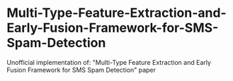 # Multi-Type-Feature-Extraction-and-Early-Fusion-Framework-for-SMS-Spam-Detection
Unofficial implementation of: "Multi-Type Feature Extraction and Early Fusion Framework for SMS Spam Detection" paper
